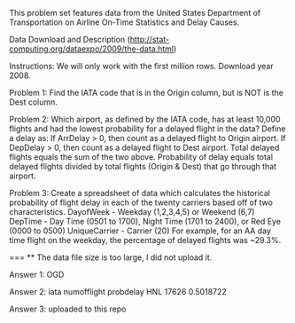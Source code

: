 This problem set features data from the United States Department of Transportation on Airline On-Time Statistics and Delay Causes.

Data Download and Description (http://stat-computing.org/dataexpo/2009/the-data.html)

Instructions:
We will only work with the first million rows. Download year 2008.

Problem 1: Find the IATA code that is in the Origin column, but is NOT is the Dest column.

Problem 2:  Which airport, as defined by the IATA code, has at least 10,000 flights and had the lowest probability for a delayed flight in the data?
Define a delay as:
If ArrDelay > 0, then count as a delayed flight to Origin airport.
If DepDelay > 0, then count as a delayed flight to Dest airport.
Total delayed flights equals the sum of the two above.
Probability of delay equals total delayed flights divided by total flights (Origin & Dest) that go through that airport.

Problem 3: Create a spreadsheet of data which calculates the historical probability of flight delay in each of the twenty carriers based off of two characteristics.
DayofWeek - Weekday (1,2,3,4,5) or Weekend (6,7)
DepTime - Day Time (0501 to 1700), Night Time (1701 to 2400), or Red Eye (0000 to 0500)
UniqueCarrier - Carrier (20)
For example, for an AA day time flight on the weekday, the percentage of delayed flights was ~29.3%.

===
** The data file size  is too large, I did not upload it.

Answer 1: 
OGD

Answer 2: 
iata numofflight probdelay
HNL       17626 0.5018722

Answer 3:
uploaded to this repo